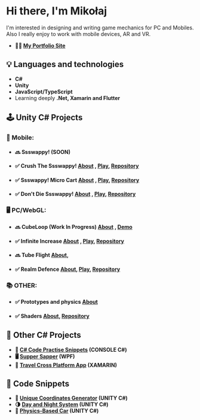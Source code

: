 # Hi there, I'm Mikołaj
I'm interested in designing and writing game mechanics for PC and Mobiles. 
Also I really enjoy to work with mobile devices, AR and VR.
- **👨‍💻 [My Portfolio Site](http://www.mmusialik.com/en/)**

## 💡 Languages and technologies
- **C#**
- **Unity**
- **JavaScript/TypeScript**
- Learning deeply **.Net, Xamarin and Flutter**

## 🕹️ Unity C# Projects
### 📱 Mobile:
- #### 🔜 Ssswappy! **(SOON)**
- #### ✅ Crush The Ssswappy! **[About](http://www.mmusialik.com/articles_en/Art_11.html)** , **[Play](https://drive.google.com/drive/folders/1I5qUT03ACj1hvQ-FpXlPjzKRvdNzUGPy?usp=sharing)**, **[Repository](https://github.com/IKOMMM/CrushTheSsswappy)** 
- #### ✅ Ssswappy! Micro Cart **[About](http://www.mmusialik.com/articles_en/Art_11.html)** , **[Play](https://drive.google.com/drive/folders/1SZGgIArRxPqTzcnzDfUhL2nqS1l6Q84v?usp=sharing)**, **[Repository](https://github.com/IKOMMM/Ssswappy_Micro_Cart)**
- #### ✅ Don't Die Ssswappy!  **[About](http://www.mmusialik.com/articles_en/Art_11.html)** , **[Play](https://drive.google.com/drive/folders/1uttZQyDITmYVkLxGC-XpdUPYYGNF8rQH?usp=sharing)**, **[Repository](https://github.com/IKOMMM/DontDieSsswappy)**
### 🖥️ PC/WebGL:
- #### 🔜 CubeLoop (Work In Progress) **[About](http://www.mmusialik.com/articles_en/Art_01.html)** , **[Demo](https://drive.google.com/drive/folders/1_O_Lf_jmAKofTPjilSvhCzgRSD0pHDvE)**
- #### ✅ Infinite Increase **[About](http://www.mmusialik.com/articles_en/Art_12.html)** , **[Play](https://ikommm.github.io/Infinite_Increase_Build/)**, **[Repository](https://github.com/IKOMMM/Infinite_Increase)** 
- #### 🔜 Tube Flight **[About](http://www.mmusialik.com/articles_en/Art_12.html)**, 
- #### ✅ Realm Defence **[About](http://www.mmusialik.com/articles_en/Art_12.html)**, **[Play](https://ikommm.github.io/Realm_Defence_Build/)**, **[Repository](https://github.com/IKOMMM/Realm_Defence)** 
### 📚 OTHER:
- #### ✅ Prototypes and physics **[About](http://www.mmusialik.com/articles_en/Art_20.html)**
- #### ✅ Shaders **[About](http://www.mmusialik.com/articles_en/Art_21.html)**, **[Repository](https://github.com/IKOMMM/Miko_Shaders_Library_UNITY)** 

## 📜 Other C# Projects
- **🧪 [C# Code Practise Snippets](https://github.com/IKOMMM/CSHARP_Practice_Code_Snippets) (CONSOLE C#)**
- **🖥️ [Supper Sapper](https://github.com/IKOMMM/Supper_Sapper_WPF) (WPF)**
- **📱 [Travel Cross Platform App](https://github.com/IKOMMM/Travel_Cross_Platform_App) (XAMARIN)**

## 📜 Code Snippets
- **🧪 [Unique Coordinates Generator](https://github.com/IKOMMM/Miko_Code_Snippets_UNITY/blob/main/OVERALL/RandomCoordinatesGenerator) (UNITY C#)**
- **🌗 [Day and Night System](https://github.com/IKOMMM/Miko_Code_Snippets_UNITY/tree/main/3D/DayAndNightSystem) (UNITY C#)**
- **🚗 [Physics-Based Car](https://github.com/IKOMMM/CarControllerPrototype_UNITY) (UNITY C#)** 

